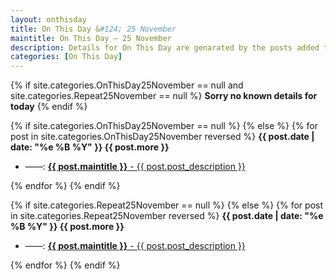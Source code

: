 ```yaml
---
layout: onthisday
title: On This Day &#124; 25 November
maintitle: On This Day — 25 November
description: Details for On This Day are genarated by the posts added to the website so the content is subject to changes/updates over time.
categories: [On This Day]
---
```


{% if site.categories.OnThisDay25November == null and site.categories.Repeat25November == null %}
<strong>Sorry no known details for today</strong>
{% endif %}

{% if site.categories.OnThisDay25November == null %}
{% else %}
{% for post in site.categories.OnThisDay25November reversed %}
<strong>{{ post.date | date: "%e %B %Y" }} {{ post.more }}</strong>
<ul>
<li> ——: <a href="{{ post.url }}"><strong>{{ post.maintitle }}</strong> - {{ post.post_description }}</a></li>
</ul>
{% endfor %}
{% endif %}

{% if site.categories.Repeat25November == null %}
{% else %}
{% for post in site.categories.Repeat25November reversed %}
<strong>{{ post.date | date: "%e %B %Y" }} {{ post.more }}</strong>
<ul>
<li> ——: <a href="{{ post.url }}"><strong>{{ post.maintitle }}</strong> - {{ post.post_description }}</a></li>
</ul>
{% endfor %}
{% endif %}
